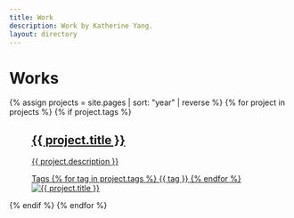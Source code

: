 ```yaml
---
title: Work
description: Work by Katherine Yang.
layout: directory
---
```


<h1 class="details">Works</h1>
<div class="work">
    {% assign projects = site.pages | sort: "year" | reverse %}
    {% for project in projects %}
        {% if project.tags %}
            <a href="{{ project.url }}" title="{{ project.title }}" class="project">
                <figure>
                    <figcaption>
                        <h2>{{ project.title }}</h2>
                        <p>{{ project.description }}</p>
                        <tr class="tags">
                            <th>Tags</th>
                            {% for tag in project.tags %}
                            <td>{{ tag }}</td>
                            {% endfor %}
                        </tr>
                    </figcaption>
                    <img src="{{ project.image }}" alt="{{ project.title }}">
                </figure>
            </a>
        {% endif %}
    {% endfor %}
</div>